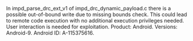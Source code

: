 In impd_parse_drc_ext_v1 of impd_drc_dynamic_payload.c there is a possible out-of-bound write due to missing bounds check. This could lead to remote code execution with no additional execution privileges needed. User interaction is needed for exploitation. Product: Android. Versions: Android-9. Android ID: A-115375616.